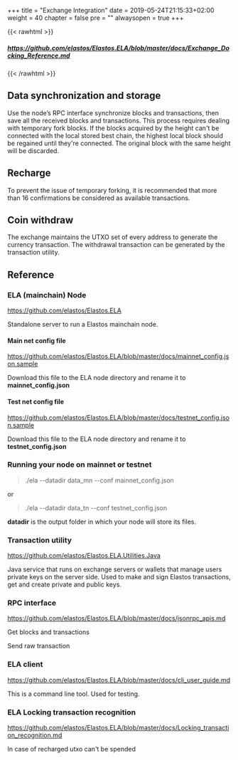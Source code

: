 +++
title = "Exchange Integration"
date = 2019-05-24T21:15:33+02:00
weight = 40
chapter = false
pre = ""
alwaysopen = true
+++ 

{{< rawhtml >}}
<a href="https://github.com/elastos/Elastos.ELA/blob/master/docs/Exchange_Docking_Reference.md" target="_blank">
    <h5>
        <i class="fab fa-github"></i> https://github.com/elastos/Elastos.ELA/blob/master/docs/Exchange_Docking_Reference.md
    </h5>
</a>
{{< /rawhtml >}}

## Data synchronization and storage

Use the node’s RPC interface synchronize blocks and transactions, then save all the received blocks and transactions.
This process requires dealing with temporary fork blocks. If the blocks acquired by the height can't be connected with the local stored best chain, the highest local block should be regained until they're connected. The original block with the same height will be discarded.

## Recharge

To prevent the issue of temporary forking, it is recommended that more than 16 confirmations be considered as available transactions.

## Coin withdraw

The exchange maintains the UTXO set of every address to generate the currency transaction. The withdrawal transaction can be generated by the transaction utility.

## Reference

### ELA (mainchain) Node

<https://github.com/elastos/Elastos.ELA>

Standalone server to run a Elastos mainchain node.

#### Main net config file

<https://github.com/elastos/Elastos.ELA/blob/master/docs/mainnet_config.json.sample>

Download this file to the ELA node directory and rename it to **mainnet_config.json**

#### Test net config file

<https://github.com/elastos/Elastos.ELA/blob/master/docs/testnet_config.json.sample>

Download this file to the ELA node directory and rename it to **testnet_config.json**

### Running your node on mainnet or testnet

> ./ela --datadir data_mn --conf mainnet_config.json

or 

> ./ela --datadir data_tn --conf testnet_config.json

**datadir** is the output folder in which your node will store its files.

### Transaction utility

<https://github.com/elastos/Elastos.ELA.Utilities.Java>

Java service that runs on exchange servers or wallets that manage users private keys on the server side. Used to make and sign Elastos transactions, get and create private and public keys.

### RPC interface

<https://github.com/elastos/Elastos.ELA/blob/master/docs/jsonrpc_apis.md>

Get blocks and transactions

Send raw transaction

### ELA client

<https://github.com/elastos/Elastos.ELA/blob/master/docs/cli_user_guide.md>

This is a command line tool. Used for testing.

### ELA Locking transaction recognition

<https://github.com/elastos/Elastos.ELA/blob/master/docs/Locking_transaction_recognition.md>

In case of recharged utxo can't be spended
